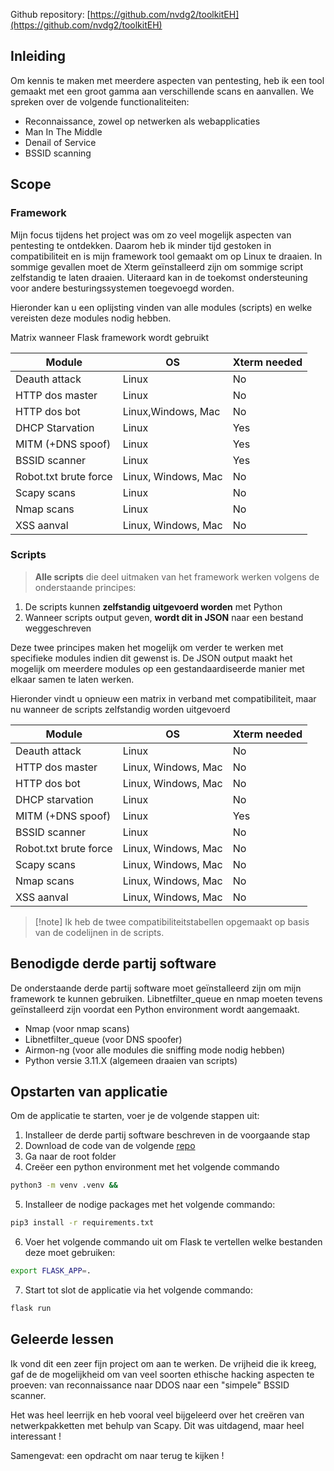 Github repository: [https://github.com/nvdg2/toolkitEH](https://github.com/nvdg2/toolkitEH)

## Inleiding

Om kennis te maken met meerdere aspecten van pentesting, heb ik een tool gemaakt met een groot gamma aan verschillende scans en aanvallen. We spreken over de volgende functionaliteiten:

- Reconnaissance, zowel op netwerken als webapplicaties
- Man In The Middle
- Denail of Service
- BSSID scanning

## Scope

### Framework

Mijn focus tijdens het project was om zo veel mogelijk aspecten van pentesting te ontdekken. Daarom heb ik minder tijd gestoken in compatibiliteit en is mijn framework tool gemaakt om op Linux te draaien. In sommige gevallen moet de Xterm geïnstalleerd zijn om sommige script zelfstandig te laten draaien. Uiteraard kan in de toekomst ondersteuning voor andere besturingssystemen toegevoegd worden.

Hieronder kan u een oplijsting vinden van alle modules (scripts) en welke vereisten deze modules nodig hebben. 

Matrix wanneer Flask framework wordt gebruikt

| Module                | OS                  | Xterm needed |
| --------------------- | ------------------- | ------------ |
| Deauth attack         | Linux               | No           |
| HTTP dos master       | Linux               | No           |
| HTTP dos bot          | Linux,Windows, Mac  | No           |
| DHCP Starvation       | Linux               | Yes          |
| MITM (+DNS spoof)     | Linux               | Yes          |
| BSSID scanner         | Linux               | Yes          |
| Robot.txt brute force | Linux, Windows, Mac | No           |
| Scapy scans           | Linux               | No           |
| Nmap scans            | Linux               | No           |
| XSS aanval            | Linux, Windows, Mac | No           |

### Scripts

> **Alle scripts** die deel uitmaken van het framework werken volgens de onderstaande principes:

1. De scripts kunnen **zelfstandig uitgevoerd worden** met Python
2. Wanneer scripts output geven, **wordt dit in JSON** naar een bestand weggeschreven

Deze twee principes maken het mogelijk om verder te werken met specifieke modules indien dit gewenst is. De JSON output maakt het mogelijk om meerdere modules op een gestandaardiseerde manier met elkaar samen te laten werken.

Hieronder vindt u opnieuw een matrix in verband met compatibiliteit, maar nu wanneer de scripts zelfstandig worden uitgevoerd

| Module                | OS                  | Xterm needed |
| --------------------- | ------------------- | ------------ |
| Deauth attack         | Linux               | No           |
| HTTP dos master       | Linux, Windows, Mac | No           |
| HTTP dos bot          | Linux, Windows, Mac | No           |
| DHCP starvation       | Linux               | No           |
| MITM (+DNS spoof)     | Linux               | Yes          |
| BSSID scanner         | Linux               | No           |
| Robot.txt brute force | Linux, Windows, Mac | No           |
| Scapy scans           | Linux, Windows, Mac | No           |
| Nmap scans            | Linux, Windows, Mac | No           |
| XSS aanval            | Linux, Windows, Mac | No           |

> [!note] Ik heb de twee compatibiliteitstabellen opgemaakt op basis van de codelijnen in de scripts. 

## Benodigde derde partij software

De onderstaande derde partij software moet geïnstalleerd zijn om mijn framework te kunnen gebruiken. Libnetfilter_queue en nmap moeten tevens geïnstalleerd zijn voordat een Python environment wordt aangemaakt.

- Nmap (voor nmap scans)
- Libnetfilter_queue (voor DNS spoofer)
- Airmon-ng (voor alle modules die sniffing mode nodig hebben)
- Python versie 3.11.X (algemeen draaien van scripts)

## Opstarten van applicatie

Om de applicatie te starten, voer je de volgende stappen uit:

1. Installeer de derde partij software beschreven in de voorgaande stap
2. Download de code van de volgende [repo](https://github.com/nvdg2/toolkitEH)
3. Ga naar de root folder
4. Creëer een python environment met het volgende commando

```bash
python3 -m venv .venv && 
```

5. Installeer de nodige packages met het volgende commando:

```bash
pip3 install -r requirements.txt
```

6. Voer het volgende commando uit om Flask te vertellen welke bestanden deze moet gebruiken:

```bash
export FLASK_APP=.
```

7. Start tot slot de applicatie via het volgende commando:

```bash
flask run
```

## Geleerde lessen

Ik vond dit een zeer fijn project om aan te werken. De vrijheid die ik kreeg, gaf de  de mogelijkheid om van veel soorten ethische hacking aspecten te proeven: van reconnaissance naar DDOS naar een "simpele" BSSID scanner.

Het was heel leerrijk en heb vooral veel bijgeleerd over het creëren van netwerkpakketten met behulp van Scapy. Dit was uitdagend, maar heel interessant !

Samengevat: een opdracht om naar terug te kijken !
